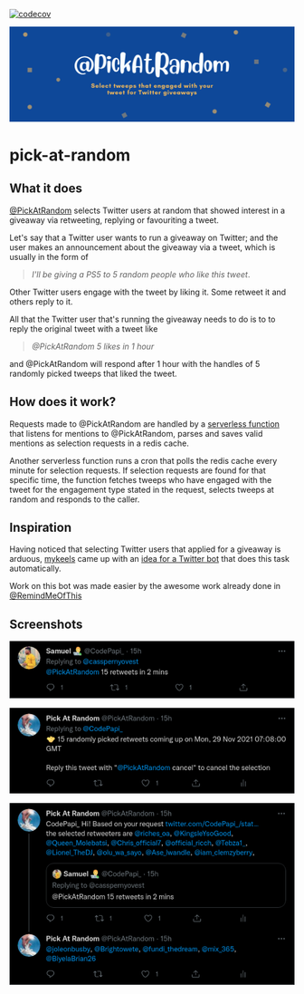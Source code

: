 [![codecov](https://codecov.io/gh/sudo-kaizen/pick-at-random/branch/main/graph/badge.svg?token=IFBG4890V1)](https://codecov.io/gh/sudo-kaizen/pick-at-random)

![PickAtRandom header image](./assets/par-twitter-header-image.png "PickAtRandom")

# pick-at-random

## What it does

[@PickAtRandom](https://twitter.com/PickAtRandom) selects Twitter users at random that showed interest in a giveaway via retweeting, replying or favouriting a tweet.

Let's say that a Twitter user wants to run a giveaway on Twitter; and the user makes an announcement about the giveaway via a tweet, which is usually in the form of

> *I'll be giving a PS5 to 5 random people who like this tweet*.

Other Twitter users engage with the tweet by liking it. Some retweet it and others reply to it.

All that the Twitter user that's running the giveaway needs to do is to to reply the original tweet with a tweet like

> *@PickAtRandom 5 likes in 1 hour*

and @PickAtRandom will respond after 1 hour with the handles of 5 randomly picked tweeps that liked the tweet.

## How does it work?

Requests made to @PickAtRandom are handled by a [serverless function](src/par-activity/handle-activity.ts) that listens for mentions to @PickAtRandom, parses and saves valid mentions as selection requests in a redis cache.

Another serverless function runs a cron that polls the redis cache every minute for selection requests. If selection requests are found for that specific time, the function fetches tweeps who have engaged with the tweet for the engagement type stated in the request, selects tweeps at random and responds to the caller.

## Inspiration

Having noticed that selecting Twitter users that applied for a giveaway is arduous, [mykeels](https://github.com/mykeels) came up with an [idea for a Twitter bot](https://gist.github.com/mykeels/2c1a04301c7ef9cb54696529565c3b10) that does this task automatically.

Work on this bot was made easier by the awesome work already done in [@RemindMeOfThis](https://github.com/shalvah/RemindMeOfThisTweet)

## Screenshots

![Commanding @PickAtRandom](./assets/commanding-par.png "Commanding @PickAtRandom")

![@PickAtRandom acknowledges](./assets/par-reply-1.png "@PickAtRandom acknowledges")

![PickAtRandom responds](./assets/par-responds-with-answer.png "PickAtRandom responds")